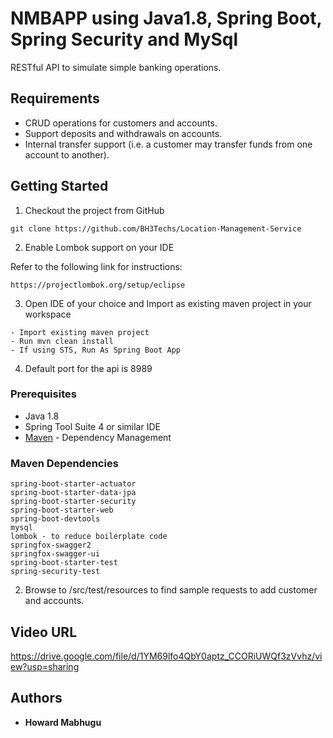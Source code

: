 # NMBAPP using Java1.8, Spring Boot, Spring Security and MySql

RESTful API to simulate simple banking operations. 

## Requirements

*	CRUD operations for customers and accounts.
*	Support deposits and withdrawals on accounts.
*	Internal transfer support (i.e. a customer may transfer funds from one account to another).


## Getting Started

1. Checkout the project from GitHub

```
git clone https://github.com/BH3Techs/Location-Management-Service

```
2. Enable Lombok support on your IDE

Refer to the following link for instructions:

```
https://projectlombok.org/setup/eclipse

```
3. Open IDE of your choice and Import as existing maven project in your workspace

```
- Import existing maven project
- Run mvn clean install
- If using STS, Run As Spring Boot App

```
4. Default port for the api is 8989


### Prerequisites

* Java 1.8
* Spring Tool Suite 4 or similar IDE
* [Maven](https://maven.apache.org/) - Dependency Management

### Maven Dependencies

```
spring-boot-starter-actuator
spring-boot-starter-data-jpa
spring-boot-starter-security
spring-boot-starter-web
spring-boot-devtools
mysql
lombok - to reduce boilerplate code
springfox-swagger2
springfox-swagger-ui
spring-boot-starter-test
spring-security-test

```

2. Browse to <project-root>/src/test/resources to find sample requests to add customer and accounts.

## Video URL 
https://drive.google.com/file/d/1YM69lfo4QbY0aptz_CCORiUWQf3zVvhz/view?usp=sharing
## Authors

* **Howard Mabhugu**

